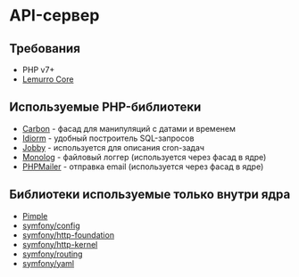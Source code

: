 # API-сервер

## Требования
- PHP v7+
- [Lemurro Core](https://github.com/Lemurro/api-core)

## Используемые PHP-библиотеки
- [Carbon](https://github.com/briannesbitt/carbon) - фасад для манипуляций с датами и временем
- [Idiorm](https://github.com/j4mie/idiorm) - удобный построитель SQL-запросов
- [Jobby](https://github.com/jobbyphp/jobby) - используется для описания cron-задач
- [Monolog](https://github.com/Seldaek/monolog) - файловый логгер (используется через фасад в ядре)
- [PHPMailer](https://github.com/PHPMailer/PHPMailer) - отправка email (используется через фасад в ядре)

## Библиотеки используемые только внутри ядра
- [Pimple](https://github.com/silexphp/Pimple)
- [symfony/config](https://github.com/symfony/config)
- [symfony/http-foundation](https://github.com/symfony/http-foundation)
- [symfony/http-kernel](https://github.com/symfony/http-kernel)
- [symfony/routing](https://github.com/symfony/routing)
- [symfony/yaml](https://github.com/symfony/yaml)